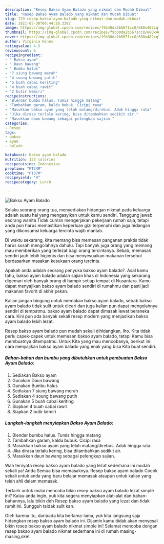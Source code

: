 ```yaml
---
description: "Resep Bakso Ayam Balado yang nikmat dan Mudah Dibuat"
title: "Resep Bakso Ayam Balado yang nikmat dan Mudah Dibuat"
slug: 729-resep-bakso-ayam-balado-yang-nikmat-dan-mudah-dibuat
date: 2021-05-30T06:44:28.339Z
image: https://img-global.cpcdn.com/recipes/f9b30da2b5671cc8/680x482cq70/bakso-ayam-balado-foto-resep-utama.jpg
thumbnail: https://img-global.cpcdn.com/recipes/f9b30da2b5671cc8/680x482cq70/bakso-ayam-balado-foto-resep-utama.jpg
cover: https://img-global.cpcdn.com/recipes/f9b30da2b5671cc8/680x482cq70/bakso-ayam-balado-foto-resep-utama.jpg
author: Virginia Hines
ratingvalue: 4.5
reviewcount: 6
recipeingredient:
- " Bakso ayam"
- " Daun bawang"
- " Bumbu halus"
- "7 siung bawang merah"
- "4 soung bawang putih"
- "5 buah cabai keriting"
- "4 buah cabai rawit"
- "2 butir kemiri"
recipeinstructions:
- "Blender bumbu halus. Tumis hingga matang"
- "Tambahkan garam, kaldu bubuk. Cicipi rasa"
- "Masukkan bakso ayam yang telah matang/direbus. Aduk hingga rata"
- "Jika dirasa terlalu kering, bisa ditambahkan sedikit air."
- "Masukkan daun bawang sebagai pelengkap sajian."
categories:
- Resep
tags:
- bakso
- ayam
- balado

katakunci: bakso ayam balado 
nutrition: 133 calories
recipecuisine: Indonesian
preptime: "PT34M"
cooktime: "PT37M"
recipeyield: "4"
recipecategory: Lunch

---
```



![Bakso Ayam Balado](https://img-global.cpcdn.com/recipes/f9b30da2b5671cc8/680x482cq70/bakso-ayam-balado-foto-resep-utama.jpg)

Selaku seorang orang tua, menyediakan hidangan nikmat pada keluarga adalah suatu hal yang mengasyikan untuk kamu sendiri. Tanggung jawab seorang  wanita Tidak cuman mengerjakan pekerjaan rumah saja, tetapi anda pun harus memastikan keperluan gizi terpenuhi dan juga hidangan yang dikonsumsi keluarga tercinta wajib mantab.

Di waktu  sekarang, kita memang bisa memesan panganan praktis tidak harus susah mengolahnya dahulu. Tapi banyak juga orang yang memang mau memberikan yang terlezat bagi orang tercintanya. Sebab, memasak sendiri jauh lebih higienis dan bisa menyesuaikan makanan tersebut berdasarkan masakan kesukaan orang tercinta. 



Apakah anda adalah seorang penyuka bakso ayam balado?. Asal kamu tahu, bakso ayam balado adalah sajian khas di Indonesia yang sekarang digemari oleh banyak orang di hampir setiap tempat di Nusantara. Kamu dapat menyajikan bakso ayam balado sendiri di rumahmu dan pasti jadi makanan favorit di akhir pekan.

Kalian jangan bingung untuk memakan bakso ayam balado, sebab bakso ayam balado tidak sulit untuk dicari dan juga kalian pun dapat mengolahnya sendiri di tempatmu. bakso ayam balado dapat dimasak lewat beraneka cara. Kini pun ada banyak sekali resep modern yang menjadikan bakso ayam balado lebih lezat.

Resep bakso ayam balado pun mudah sekali dihidangkan, lho. Kita tidak perlu capek-capek untuk memesan bakso ayam balado, tetapi Kamu bisa membuatnya ditempatmu. Untuk Kita yang mau mencobanya, berikut ini cara menyajikan bakso ayam balado yang enak yang bisa Kita buat sendiri.

<!--inarticleads1-->

##### Bahan-bahan dan bumbu yang dibutuhkan untuk pembuatan Bakso Ayam Balado:

1. Sediakan  Bakso ayam
1. Gunakan  Daun bawang
1. Gunakan  Bumbu halus
1. Sediakan 7 siung bawang merah
1. Sediakan 4 soung bawang putih
1. Gunakan 5 buah cabai keriting
1. Siapkan 4 buah cabai rawit
1. Siapkan 2 butir kemiri




<!--inarticleads2-->

##### Langkah-langkah menyiapkan Bakso Ayam Balado:

1. Blender bumbu halus. Tumis hingga matang
1. Tambahkan garam, kaldu bubuk. Cicipi rasa
1. Masukkan bakso ayam yang telah matang/direbus. Aduk hingga rata
1. Jika dirasa terlalu kering, bisa ditambahkan sedikit air.
1. Masukkan daun bawang sebagai pelengkap sajian.




Wah ternyata resep bakso ayam balado yang lezat sederhana ini mudah sekali ya! Anda Semua bisa memasaknya. Resep bakso ayam balado Cocok sekali untuk anda yang baru belajar memasak ataupun untuk kalian yang telah ahli dalam memasak.

Tertarik untuk mulai mencoba bikin resep bakso ayam balado lezat simple ini? Kalau anda ingin, yuk kita segera menyiapkan alat-alat dan bahan-bahannya, lalu bikin deh Resep bakso ayam balado yang lezat dan tidak rumit ini. Sungguh taidak sulit kan. 

Oleh karena itu, daripada kita berlama-lama, yuk kita langsung saja hidangkan resep bakso ayam balado ini. Dijamin kamu tiidak akan menyesal bikin resep bakso ayam balado nikmat simple ini! Selamat mencoba dengan resep bakso ayam balado nikmat sederhana ini di rumah masing-masing,oke!.

